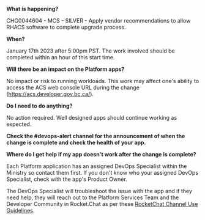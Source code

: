 **What is happening?**

CHG0044604 - MCS - SILVER - Apply vendor recommendations to allow RHACS software to complete upgrade process.

**When?**

January 17th 2023 after 5:00pm PST. The work involved should be completed within an hour of this start time.

**Will there be an impact on the Platform apps?**

No impact or risk to running workloads. This work may affect one's ability to access the ACS web console URL during the change (https://acs.developer.gov.bc.ca/).

**Do I need to do anything?**

No action required. Well designed apps should continue working as expected.

**Check the #devops-alert channel for the announcement of when the change is complete and check the health of your app.**

**Where do I get help if my app doesn't work after the change is complete?**

Each Platform application has an assigned DevOps Specialist within the Ministry so contact them first. If you don't know who your assigned DevOps Specialist, check with the app's Product Owner.

The DevOps Specialist will troubleshoot the issue with the app and if they need help, they will reach out to the Platform Services Team and the Developer Community in Rocket.Chat as per these [RocketChat Channel Use Guidelines](
https://developer.gov.bc.ca/Getting-human-support-for-issues-not-covered-by-devops-requests).
